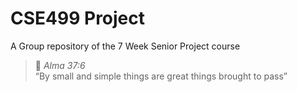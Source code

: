 # CSE499 Project
A Group repository of the 7 Week Senior Project course

> 📖 *Alma 37:6*  
> “By small and simple things are great things brought to pass”
